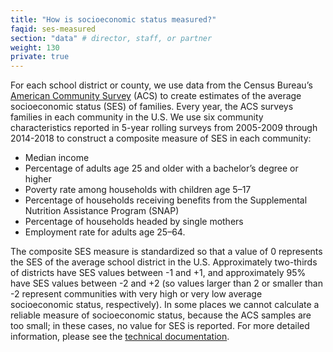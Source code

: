 ```yaml
---
title: "How is socioeconomic status measured?"
faqid: ses-measured
section: "data" # director, staff, or partner
weight: 130
private: true
---
```


For each school district or county, we use data from the Census Bureau’s <a href="https://www.census.gov/programs-surveys/acs" target="_blank">American Community Survey</a> (ACS) to create estimates of the average socioeconomic status (SES) of families. Every year, the ACS surveys families in each community in the U.S. We use six community characteristics reported in 5-year rolling surveys from 2005-2009 through 2014-2018 to construct a composite measure of SES in each community:

- Median income
- Percentage of adults age 25 and older with a bachelor’s degree or higher
- Poverty rate among households with children age 5–17
- Percentage of households receiving benefits from the Supplemental Nutrition Assistance Program (SNAP)
- Percentage of households headed by single mothers
- Employment rate for adults age 25–64.

The composite SES measure is standardized so that a value of 0 represents the SES of the average school district in the U.S. Approximately two-thirds of districts have SES values between -1 and +1, and approximately 95% have SES values between -2 and +2 (so values larger than 2 or smaller than -2 represent communities with very high or very low average socioeconomic status, respectively). In some places we cannot calculate a reliable measure of socioeconomic status, because the ACS samples are too small; in these cases, no value for SES is reported. For more detailed information, please see the <a href="/papers/SEDA_documentation_v30_DRAFT09212019.pdf" target="_blank">technical documentation</a>.
